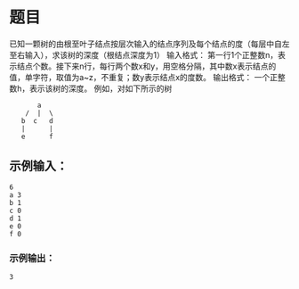 # 题目
已知一颗树的由根至叶子结点按层次输入的结点序列及每个结点的度（每层中自左至右输入），求该树的深度（根结点深度为1）
输入格式： 第一行1个正整数n，表示结点个数。接下来n行，每行两个数x和y，用空格分隔，其中数x表示结点的值，单字符，取值为a~z，不重复；数y表示结点x的度数。
输出格式： 一个正整数h，表示该树的深度。
例如，对如下所示的树
```
       a
    /  |  \
   b  c   d
   |      |
   e      f
```
## 示例输入：
```
6
a 3
b 1
c 0
d 1
e 0
f 0
```
### 示例输出：
```
3
```
